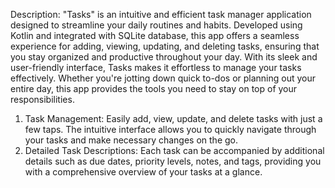 Description:
"Tasks" is an intuitive and efficient task manager application designed to streamline your
daily routines and habits. Developed using Kotlin and integrated with SQLite database,
this app offers a seamless experience for adding, viewing, updating, and deleting tasks,
ensuring that you stay organized and productive throughout your day.
With its sleek and user-friendly interface, Tasks makes it effortless to manage your tasks
effectively. Whether you're jotting down quick to-dos or planning out your entire day,
this app provides the tools you need to stay on top of your responsibilities.
1. Task Management: Easily add, view, update, and delete tasks with just a few taps. The
intuitive interface allows you to quickly navigate through your tasks and make necessary
changes on the go.
2. Detailed Task Descriptions: Each task can be accompanied by additional details such
as due dates, priority levels, notes, and tags, providing you with a comprehensive
overview of your tasks at a glance.
